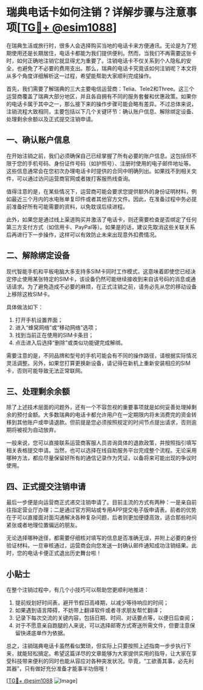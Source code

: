# 瑞典电话卡如何注销？详解步骤与注意事项[[TG💪+ @esim1088](https://t.me/s/esim1088)]

在瑞典生活或旅行时，很多人会选择购买当地的电话卡来方便通讯。无论是为了短期使用还是长期居住，电话卡都能为我们提供便利。然而，当我们不再需要这张卡时，如何正确地注销它就显得尤为重要了。注销电话卡不仅关系到个人隐私的安全，也避免了不必要的费用支出。那么，瑞典的电话卡究竟该如何注销呢？本文将从多个角度详细解析这一过程，希望能帮助大家顺利完成操作。

首先，我们需要了解瑞典的三大主要电信运营商：Telia、Tele2和Three。这三个运营商覆盖了瑞典大部分地区，并且各自拥有不同的服务套餐和优惠政策。如果你的电话卡属于其中之一，那么接下来的操作步骤可能会略有差异。不过总体来说，注销流程大致相同，主要包括以下几个关键环节：确认账户信息、解除绑定设备、处理剩余余额以及正式提交注销申请。

## 一、确认账户信息

在开始注销之前，我们必须确保自己已经掌握了所有必要的账户信息。这包括但不限于您的手机号码、身份证件号码（如护照号）、注册时使用的电子邮件地址等。这些信息通常会在您初次办理电话卡时提供的合同中明确列出。如果找不到相关文件，可以通过访问运营商官网或者拨打客服热线查询。

值得注意的是，在某些情况下，运营商可能会要求您提供额外的身份证明材料，例如最近三个月内的水电账单复印件或者其他官方文件。因此，在准备过程中务必提前准备好所有可能需要的资料，以免耽误后续进程。

此外，如果您是通过线上渠道购买并激活了电话卡，则还需要检查是否绑定了任何第三方支付方式（如信用卡、PayPal等）。如果是的话，建议先取消这些关联关系后再进行下一步操作，这样可以有效防止未来出现意外扣费情况。

## 二、解除绑定设备

现代智能手机和平板电脑大多支持多SIM卡同时工作模式，这意味着即使您已经决定停止使用某张特定的SIM卡，该设备仍然可能继续接收到来自该号码的消息或通话请求。为了避免造成不必要的麻烦，在正式注销之前，请务必先从您的移动设备上移除这枚SIM卡。

具体做法如下：
1. 打开手机设置界面；
2. 进入“蜂窝网络”或“移动网络”选项；
3. 找到当前正在使用的SIM卡条目；
4. 点击进入后选择“删除”或类似功能键完成解绑。

需要注意的是，不同品牌和型号的手机可能会有不同的操作路径，请根据实际情况灵活调整。另外，如果您打算更换新设备，请记得在新机上重新安装相应的SIM卡，否则可能导致无法正常联网。

## 三、处理剩余余额

除了上述技术层面的问题外，还有一个不容忽视的重要事项就是如何妥善处理掉剩余的预付金额。大多数瑞典的电话卡都允许用户在一定期限内将未消费完的资金转移到其他账户或申请退款。但前提是您必须按照规定的时间节点提出请求，否则逾期将被视为自动放弃。

一般来说，您可以直接联系运营商客服人员咨询具体的退款政策，并按照指引填写相关表格提交申请。当然，也可以选择在线自助服务平台完成整个流程。无论采用哪种方法，都应尽量保留好所有的通信记录作为凭证，以备将来可能出现的争议时使用。

## 四、正式提交注销申请

最后一步便是向运营商正式递交注销申请了。目前主流的方式有两种：一是亲自前往指定营业厅办理；二是通过官方网站或专用APP提交电子版申请表。前者的优势在于可以直接面对面沟通解决各种复杂问题，后者则更加便捷高效，适合那些时间紧张或者地理位置偏远的朋友。

无论选择哪种途径，都需要仔细核对填写的信息是否准确无误，并附上必要的身份验证材料。一旦审核通过，运营商会向您发送一封确认邮件通知成功注销结果。此时，您的电话卡便正式退出历史舞台啦！

## 小贴士

在整个注销过程中，有几个小技巧可以帮助您更顺利地推进：

1. 提前规划好时间表，避开节假日高峰期，以减少等待响应的时间；
2. 如果遇到语言障碍，不妨带上翻译软件或者寻求朋友帮忙翻译；
3. 记录下每次交流的关键内容，包括日期、时间、对话要点等，以便日后查阅；
4. 对于不愿意亲自跑腿的人来说，可以选择邮寄方式寄送所需文件，但要注意保留快递底单作为依据。

总之，注销瑞典电话卡虽然看似繁琐，但实际上只要按照上述指南一步步执行下来，就能轻松搞定。希望这篇详尽的文章能够为大家提供实用的指导，让大家在享受科技带来便利的同时也能从容应对各种突发状况。毕竟，“工欲善其事，必先利其器”，只有做好充分准备才能事半功倍哦！

[[TG💪+ @esim1088](https://t.me/s/esim1088) ![Image](https://i.postimg.cc/4NQfJmqS/Snipaste-2025-05-13-00-14-12.png)]